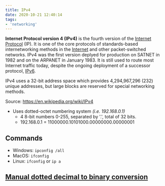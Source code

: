 ```yaml
---
title: IPv4
date: 2020-10-21 12:40:14
tags:
- 'networking'
---
```


**Internet Protocol version 4 (IPv4)** is the fourth version of the 
[Internet Protocol](2020-10-10--17-59-03Z--internet_protocol.md) (IP). It is one
of the core protocols of standards-based internetworking methods in the
[Internet](2020-10-11--17-17-39Z--internet_layer.md) and other packet-switched
networks. IPv4 was the first version deplyed for production on SATNET in 1982
and on the ARPANET in January 1983. It is still used to route most Internet
traffic today, despite the ongoing deployment of a successor protocol, 
[IPv6](2020-10-21--12-40-26Z--ipv6.md).

IPv4 uses a 32-bit address space which provides 4,294,967,296 (232) unique
addresses, but large blocks are reserved for special networking methods. 

Source: https://en.wikipedia.org/wiki/IPv4

* Uses dotted-octet numbering system *(i.e. 192.168.0.1)*
  + 4 8-bit numbers 0-255, separated by '.', total of 32 bits.
  + 192.168.0.1 = 11000000.10101000.00000000.00000001

## Commands

* Windows: `ipconfig /all`
* MacOS: `ifconfig`
* Linux: `ifconfig` or `ip a`

## [Manual dotted decimal to binary conversion](2020-10-28--14-29-24Z--manual_dotted_decimal_to_binary_conversion.md)
